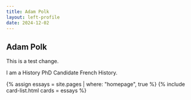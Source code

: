 ```yaml
---
title: Adam Polk
layout: left-profile
date: 2024-12-02
---
```



## Adam Polk

This is a test change.

I am a History PhD Candidate French History. 

{% assign essays = site.pages | where: "homepage", true %}
{% include card-list.html cards = essays %}
